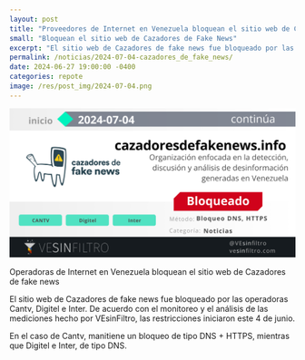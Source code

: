 ```yaml
---
layout: post
title: "Proveedores de Internet en Venezuela bloquean el sitio web de Cazadores de Fake News"
small: "Bloquean el sitio web de Cazadores de Fake News"
excerpt: "El sitio web de Cazadores de fake news fue bloqueado por las operadoras Cantv, Digitel e Inter. De acuerdo con el monitoreo y el análisis de las mediciones hecho por VEsinFiltro, las restricciones iniciaron este 4 de junio."
permalink: /noticias/2024-07-04-cazadores_de_fake_news/
date: 2024-06-27 19:00:00 -0400
categories: repote
image: /res/post_img/2024-07-04.png
---
```

![](/res/post_img/2024-07-04.png)

Operadoras de Internet en Venezuela bloquean el sitio web de Cazadores de fake news

El sitio web de Cazadores de fake news fue bloqueado por las operadoras Cantv, Digitel e Inter. De acuerdo con el monitoreo y el análisis de las mediciones hecho por VEsinFiltro, las restricciones iniciaron este 4 de junio.

En el caso de Cantv, manitiene un bloqueo de tipo DNS + HTTPS, mientras que Digitel e Inter, de tipo DNS.

